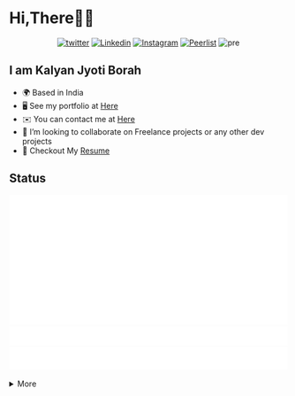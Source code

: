 # Hi,There👋👋

<div align="center">

[![twitter](https://img.shields.io/badge/twitter-black?style=flat&logo=twitter)](https://twitter.com/kalyan_borah_RR)
[![Linkedin](https://img.shields.io/badge/linkedin-black?style=flat&logo=linkedin)](https://www.linkedin.com/in/kalyan-jyoti-borah-3595b5178/)
[![Instagram](https://img.shields.io/badge/instagram-black?style=flat&logo=instagram)](https://www.linkedin.com/in/kalyan-jyoti-borah-3595b5178/)
[![Peerlist](https://github-readme-badge.peerlist.io/api/kalyan)](https://peerlist.io/kalyan)
![pre](https://img.shields.io/github/followers/jriyyya?label=Followers&style=social)
</div>

<!-- <div align="left">

<a href="https://app.daily.dev/kalyan-v">
  <img src="https://github.com/Kalyan-velu/Kalyan-velu/blob/main/devcard.svg" align="right" width="300" alt="Kalyan Jyoti Borah's Dev Card"/>
</a>

</div> -->


## I am Kalyan Jyoti Borah
  - 🌍  Based in India
  - 🖥️  See my portfolio at [Here](https://kalyanborah.netlify.app)
  - ✉️  You can contact me at [Here](mailto:kalyanborah456@gmail.com)
  - 🤝  I’m looking to collaborate on Freelance projects or any other dev projects
  - 📝 Checkout My <a href="https://drive.google.com/file/d/16zv3LjSx7qjM9RPVGiQ2sS0hW7NK9dRs/view?usp=share_link">Resume</a>


## Status

![Metrics](https://github.com/Kalyan-velu/Kalyan-velu/blob/main/github-metrics.svg)
![Topics](/metrics.plugin.topics.svg)
![Notable contributions](/notable.svg)
<!-- ![Achievements](/achievements.svg) -->
<!-- <img src="/metrics.plugin.topics.icons.svg" width="150%" alt="Starred Topics"> -->
<details>

<summary> More </summary>

### Listen With Me

[![spotify-github-profile](https://spotify-github-profile.vercel.app/api/view?uid=31klyonozioc7r26lj2nk4xyorte&cover_image=true&theme=natemoo-re&show_offline=true&background_color=121212&bar_color=173860&bar_color_cover=true)](https://github.com/kittinan/spotify-github-profile)


</details>


